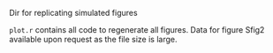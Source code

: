 Dir for replicating simulated figures

`plot.r` contains all code to regenerate all figures. Data for figure Sfig2 available upon request as the file size is large. 
